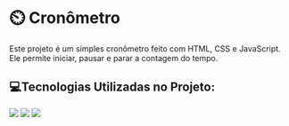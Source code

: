 <h1> ⏲️ Cronômetro </h1>

<p>Este projeto é um simples cronômetro feito com HTML, CSS e JavaScript. Ele permite iniciar, pausar e parar a contagem do tempo.</p>

## 💻Tecnologias Utilizadas no Projeto:
<div>
  <img src="https://img.shields.io/badge/JavaScript-F7DF1E?style=for-the-badge&logo=javascript&logoColor=black">
  <img src="https://img.shields.io/badge/HTML-239120?style=for-the-badge&logo=html5&logoColor=white">
  <img src="https://img.shields.io/badge/CSS-239120?&style=for-the-badge&logo=css3&logoColor=white">
</div>
